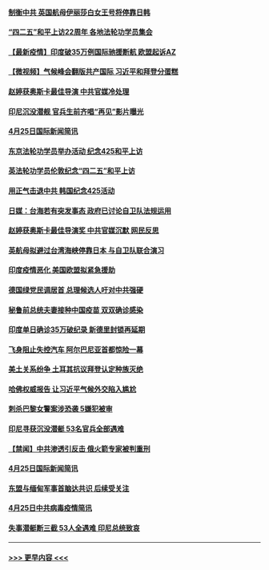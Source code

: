 #### [制衡中共 英国航母伊丽莎白女王号将停靠日韩](../pages/prog202/a103104737.md?t=04270102) 
#### [“四二五”和平上访22周年 各地法轮功学员集会](../pages/prog202/a103104746.md?t=04270102) 
#### [【最新疫情】印度破35万例国际驰援断航 欧盟起诉AZ](../pages/prog202/a103104740.md?t=04270102) 
#### [【微视频】气候峰会翻版共产国际 习近平和拜登分蛋糕](../pages/prog202/a103104688.md?t=04270102) 
#### [赵婷获奥斯卡最佳导演 中共官媒冷处理](../pages/prog202/a103104684.md?t=04270102) 
#### [印尼沉没潜舰 官兵生前齐唱“再见”影片曝光](../pages/prog202/a103104574.md?t=04270102) 
#### [4月25日国际新闻简讯](../pages/prog202/a103104520.md?t=04270102) 
#### [东京法轮功学员举办活动 纪念425和平上访](../pages/prog202/a103104525.md?t=04270102) 
#### [英法轮功学员伦敦纪念“四二五”和平上访](../pages/prog202/a103104527.md?t=04270102) 
#### [用正气击退中共 韩国纪念425活动](../pages/prog202/a103104531.md?t=04270102) 
#### [日媒：台海若有突发事态 政府已讨论自卫队法规运用](../pages/prog202/a103104533.md?t=04270102) 
#### [赵婷获奥斯卡最佳导演奖 中共官媒沉默 网民反思](../pages/prog202/a103104484.md?t=04270102) 
#### [英航母拟避过台湾海峡停靠日本 与自卫队联合演习](../pages/prog202/a103104383.md?t=04270102) 
#### [印度疫情恶化 美国欧盟拟紧急援助](../pages/prog202/a103104424.md?t=04270102) 
#### [德国绿党民调居首 总理候选人吁对中共强硬](../pages/prog202/a103104341.md?t=04270102) 
#### [秘鲁前总统夫妻接种中国疫苗 双双确诊感染](../pages/prog202/a103104315.md?t=04270102) 
#### [印度单日确诊35万破纪录 新德里封锁再延期](../pages/prog202/a103104180.md?t=04270102) 
#### [飞身阻止失控汽车 阿尔巴尼亚首都惊险一幕](../pages/prog202/a103104210.md?t=04270102) 
#### [美土关系纷争 土耳其抗议拜登认定种族灭绝](../pages/prog202/a103104265.md?t=04270102) 
#### [哈佛权威报告 让习近平气候外交陷入尴尬](../pages/prog202/a103104248.md?t=04270102) 
#### [刺杀巴黎女警案涉恐袭 5嫌犯被审](../pages/prog202/a103104236.md?t=04270102) 
#### [印尼寻获沉没潜艇 53名官兵全部遇难](../pages/prog202/a103104218.md?t=04270102) 
#### [【禁闻】中共渗透引反击 俄火箭专家被判重刑](../pages/prog202/a103104123.md?t=04270102) 
#### [4月25日国际新闻简讯](../pages/prog202/a103104111.md?t=04270102) 
#### [东盟与缅甸军事首脑达共识 后续受关注](../pages/prog202/a103104094.md?t=04270102) 
#### [4月25日中共病毒疫情简讯](../pages/prog202/a103104095.md?t=04270102) 
#### [失事潜艇断三截 53人全遇难 印尼总统致哀](../pages/prog202/a103104074.md?t=04270102) 

----
#### [ >>> 更早内容 <<< ](../indexes/prog202-earlier.md)
